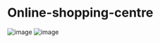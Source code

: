 
# Online-shopping-centre
![image](https://github.com/SanskrutiPalekar/Online-shopping-centre/assets/94389020/29a8d2af-b1ae-41a7-b035-601810fea984)
![image](https://github.com/SanskrutiPalekar/Online-shopping-centre/assets/94389020/5bc6d8eb-52e1-4526-9fb0-85df5c402def)
